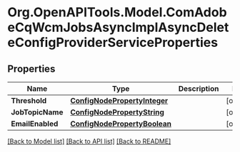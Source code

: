 # Org.OpenAPITools.Model.ComAdobeCqWcmJobsAsyncImplAsyncDeleteConfigProviderServiceProperties
## Properties

Name | Type | Description | Notes
------------ | ------------- | ------------- | -------------
**Threshold** | [**ConfigNodePropertyInteger**](ConfigNodePropertyInteger.md) |  | [optional] 
**JobTopicName** | [**ConfigNodePropertyString**](ConfigNodePropertyString.md) |  | [optional] 
**EmailEnabled** | [**ConfigNodePropertyBoolean**](ConfigNodePropertyBoolean.md) |  | [optional] 

[[Back to Model list]](../README.md#documentation-for-models) [[Back to API list]](../README.md#documentation-for-api-endpoints) [[Back to README]](../README.md)

